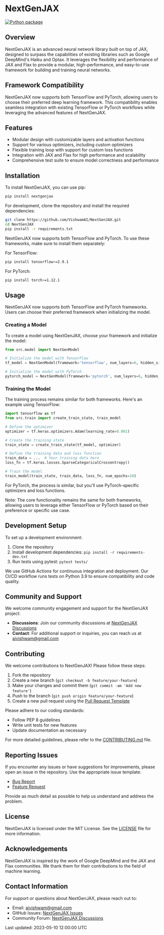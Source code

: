 # NextGenJAX
[![Python package](https://github.com/VishwamAI/NextGenJAX/actions/workflows/ci.yml/badge.svg)](https://github.com/VishwamAI/NextGenJAX/actions/workflows/ci.yml)

## Overview
NextGenJAX is an advanced neural network library built on top of JAX, designed to surpass the capabilities of existing libraries such as Google DeepMind's Haiku and Optax. It leverages the flexibility and performance of JAX and Flax to provide a modular, high-performance, and easy-to-use framework for building and training neural networks.

## Framework Compatibility
NextGenJAX now supports both TensorFlow and PyTorch, allowing users to choose their preferred deep learning framework. This compatibility enables seamless integration with existing TensorFlow or PyTorch workflows while leveraging the advanced features of NextGenJAX.

## Features
- Modular design with customizable layers and activation functions
- Support for various optimizers, including custom optimizers
- Flexible training loop with support for custom loss functions
- Integration with JAX and Flax for high performance and scalability
- Comprehensive test suite to ensure model correctness and performance

## Installation
To install NextGenJAX, you can use pip:
```bash
pip install nextgenjax
```

For development, clone the repository and install the required dependencies:
```bash
git clone https://github.com/VishwamAI/NextGenJAX.git
cd NextGenJAX
pip install -r requirements.txt
```

NextGenJAX now supports both TensorFlow and PyTorch. To use these frameworks, make sure to install them separately:

For TensorFlow:
```bash
pip install tensorflow>=2.9.1
```

For PyTorch:
```bash
pip install torch>=1.12.1
```

## Usage
NextGenJAX now supports both TensorFlow and PyTorch frameworks. Users can choose their preferred framework when initializing the model.

### Creating a Model
To create a model using NextGenJAX, choose your framework and initialize the model:

```python
from src.model import NextGenModel

# Initialize the model with TensorFlow
tf_model = NextGenModel(framework='tensorflow', num_layers=6, hidden_size=512, num_heads=8, dropout_rate=0.1)

# Initialize the model with PyTorch
pytorch_model = NextGenModel(framework='pytorch', num_layers=6, hidden_size=512, num_heads=8, dropout_rate=0.1)
```

### Training the Model
The training process remains similar for both frameworks. Here's an example using TensorFlow:

```python
import tensorflow as tf
from src.train import create_train_state, train_model

# Define the optimizer
optimizer = tf.keras.optimizers.Adam(learning_rate=0.001)

# Create the training state
train_state = create_train_state(tf_model, optimizer)

# Define the training data and loss function
train_data = ...  # Your training data here
loss_fn = tf.keras.losses.SparseCategoricalCrossentropy()

# Train the model
train_model(train_state, train_data, loss_fn, num_epochs=10)
```

For PyTorch, the process is similar, but you'll use PyTorch-specific optimizers and loss functions.

Note: The core functionality remains the same for both frameworks, allowing users to leverage either TensorFlow or PyTorch based on their preference or specific use case.

## Development Setup
To set up a development environment:

1. Clone the repository
2. Install development dependencies: `pip install -r requirements-dev.txt`
3. Run tests using pytest: `pytest tests/`

We use GitHub Actions for continuous integration and deployment. Our CI/CD workflow runs tests on Python 3.9 to ensure compatibility and code quality.

## Community and Support

We welcome community engagement and support for the NextGenJAX project:

- **Discussions**: Join our community discussions at [NextGenJAX Discussions](https://github.com/VishwamAI/NextGenJAX/discussions)
- **Contact**: For additional support or inquiries, you can reach us at [aivishwam@gmail.com](mailto:aivishwam@gmail.com)

## Contributing
We welcome contributions to NextGenJAX! Please follow these steps:

1. Fork the repository
2. Create a new branch (`git checkout -b feature/your-feature`)
3. Make your changes and commit them (`git commit -am 'Add new feature'`)
4. Push to the branch (`git push origin feature/your-feature`)
5. Create a new pull request using the [Pull Request Template](.github/PULL_REQUEST_TEMPLATE.md)

Please adhere to our coding standards:
- Follow PEP 8 guidelines
- Write unit tests for new features
- Update documentation as necessary

For more detailed guidelines, please refer to the [CONTRIBUTING.md](CONTRIBUTING.md) file.

## Reporting Issues
If you encounter any issues or have suggestions for improvements, please open an issue in the repository. Use the appropriate issue template:
- [Bug Report](.github/ISSUE_TEMPLATE/bug_report.md)
- [Feature Request](.github/ISSUE_TEMPLATE/feature_request.md)

Provide as much detail as possible to help us understand and address the problem.

## License
NextGenJAX is licensed under the MIT License. See the [LICENSE](LICENSE) file for more information.

## Acknowledgements
NextGenJAX is inspired by the work of Google DeepMind and the JAX and Flax communities. We thank them for their contributions to the field of machine learning.

## Contact Information
For support or questions about NextGenJAX, please reach out to:

- Email: [aivishwam@gmail.com](mailto:aivishwam@gmail.com)
- GitHub Issues: [NextGenJAX Issues](https://github.com/VishwamAI/NextGenJAX/issues)
- Community Forum: [NextGenJAX Discussions](https://github.com/VishwamAI/NextGenJAX/discussions)

Last updated: 2023-05-10 12:00:00 UTC
